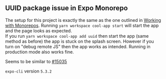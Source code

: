 ## UUID package issue in Expo Monorepo

The setup for this project is exactly the same as the one outlined in [Working with Monorepos](https://docs.expo.dev/guides/monorepos/). Running `yarn workspace cool-app start` will start the app and the page looks as expected.  
If you run `yarn workspace cool-app add uuid` then start the app (same method as before) the app is stuck on the splash screen. However if you turn on "debug remote JS" then the app works as intended. Running in production mode also works fine.

Seems to be similar to [#15035](https://github.com/expo/expo/issues/15035)

`expo-cli` version `5.3.2`
